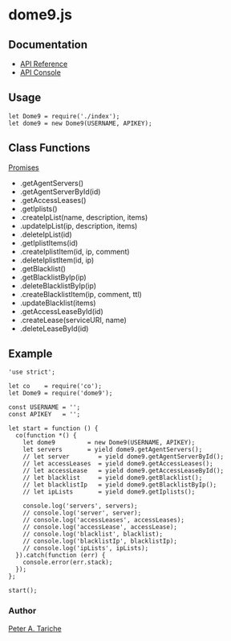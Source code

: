 # dome9.js

## Documentation
  - [API Reference](http://developer.dome9.com/reference.html)
  - [API Console](http://developer.dome9.com/console.html)

## Usage

    let Dome9 = require('./index');
    let dome9 = new Dome9(USERNAME, APIKEY);

## Class Functions
  [Promises](#promises)

  - .getAgentServers()
  - .getAgentServerById(id)
  - .getAccessLeases()
  - .getIplists()
  - .createIpList(name, description, items)
  - .updateIpList(ip, description, items)
  - .deleteIpList(id)
  - .getIplistItems(id)
  - .createIplistItem(id, ip, comment)
  - .deleteIplistItem(id, ip)
  - .getBlacklist()
  - .getBlacklistByIp(ip)
  - .deleteBlacklistByIp(ip)
  - .createBlacklistItem(ip, comment, ttl)
  - .updateBlacklist(items)
  - .getAccessLeaseById(id)
  - .createLease(serviceURI, name)
  - .deleteLeaseById(id)

## Example

    'use strict';

    let co    = require('co');
    let Dome9 = require('dome9');

    const USERNAME = '';
    const APIKEY   = '';

    let start = function () {
      co(function *() {
        let dome9         = new Dome9(USERNAME, APIKEY);
        let servers       = yield dome9.getAgentServers();
        // let server        = yield dome9.getAgentServerById();
        // let accessLeases  = yield dome9.getAccessLeases();
        // let accessLease   = yield dome9.getAccessLeaseById();
        // let blacklist     = yield dome9.getBlacklist();
        // let blacklistIp   = yield dome9.getBlacklistByIp();
        // let ipLists       = yield dome9.getIplists();

        console.log('servers', servers);
        // console.log('server', server);
        // console.log('accessLeases', accessLeases);
        // console.log('accessLease', accessLease);
        // console.log('blacklist', blacklist);
        // console.log('blacklistIp', blacklistIp);
        // console.log('ipLists', ipLists);
      }).catch(function (err) {
        console.error(err.stack);
      });
    };

    start();

### Author
  [Peter A. Tariche](https://github.com/ptariche)

